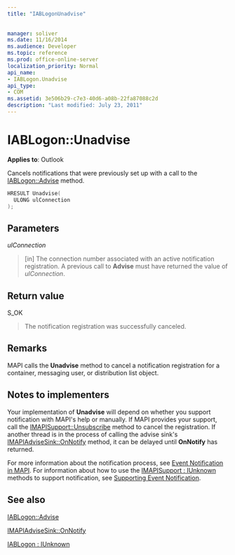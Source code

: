 ```yaml
---
title: "IABLogonUnadvise"
 
 
manager: soliver
ms.date: 11/16/2014
ms.audience: Developer
ms.topic: reference
ms.prod: office-online-server
localization_priority: Normal
api_name:
- IABLogon.Unadvise
api_type:
- COM
ms.assetid: 3e506b29-c7e3-40d6-a08b-22fa87088c2d
description: "Last modified: July 23, 2011"
---
```


# IABLogon::Unadvise

  
  
**Applies to**: Outlook 
  
Cancels notifications that were previously set up with a call to the [IABLogon::Advise](iablogon-advise.md) method. 
  
```cpp
HRESULT Unadvise(
  ULONG ulConnection
);
```

## Parameters

 _ulConnection_
  
> [in] The connection number associated with an active notification registration. A previous call to **Advise** must have returned the value of  _ulConnection_.
    
## Return value

S_OK 
  
> The notification registration was successfully canceled.
    
## Remarks

MAPI calls the **Unadvise** method to cancel a notification registration for a container, messaging user, or distribution list object. 
  
## Notes to implementers

Your implementation of **Unadvise** will depend on whether you support notification with MAPI's help or manually. If MAPI provides your support, call the [IMAPISupport::Unsubscribe](imapisupport-unsubscribe.md) method to cancel the registration. If another thread is in the process of calling the advise sink's [IMAPIAdviseSink::OnNotify](imapiadvisesink-onnotify.md) method, it can be delayed until **OnNotify** has returned. 
  
For more information about the notification process, see [Event Notification in MAPI](event-notification-in-mapi.md). For information about how to use the [IMAPISupport : IUnknown](imapisupportiunknown.md) methods to support notification, see [Supporting Event Notification](supporting-event-notification.md).
  
## See also



[IABLogon::Advise](iablogon-advise.md)
  
[IMAPIAdviseSink::OnNotify](imapiadvisesink-onnotify.md)
  
[IABLogon : IUnknown](iablogoniunknown.md)

